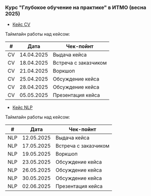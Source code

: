 ### Курс "Глубокое обучение на практике" в ИТМО (весна 2025)

- [Кейс CV](Кейсы/cv_object_detection.md)

Таймлайн работы над кейсом:

| #    |   Дата     |  Чек-пойнт           |
|------|------------|----------------------|
| CV   | 14.04.2025 | Выдача кейса         |
| CV   | 18.04.2025 | Встреча с заказчиком |
| CV   | 21.04.2025 | Воркшоп              |
| CV   | 25.04.2025 | Обсуждение кейса     |
| CV   | 28.04.2025 | Обсуждение кейса     |
| CV   | 05.05.2025 | Презентация кейса    |


- [Кейс NLP](Кейсы/nlp_rag.md)

Таймлайн работы над кейсом:

| #    |   Дата     |  Чек-пойнт           |
|------|------------|----------------------|
| NLP  | 12.05.2025 | Выдача кейса         |
| NLP  | 17.05.2025 | Встреча с заказчиком |
| NLP  | 19.05.2025 | Воркшоп              |
| NLP  | 23.05.2025 | Обсуждение кейса     |
| NLP  | 26.05.2025 | Обсуждение кейса     |
| NLP  | 30.05.2025 | Обсуждение кейса     |
| NLP  | 02.06.2025 | Презентация кейса    |

